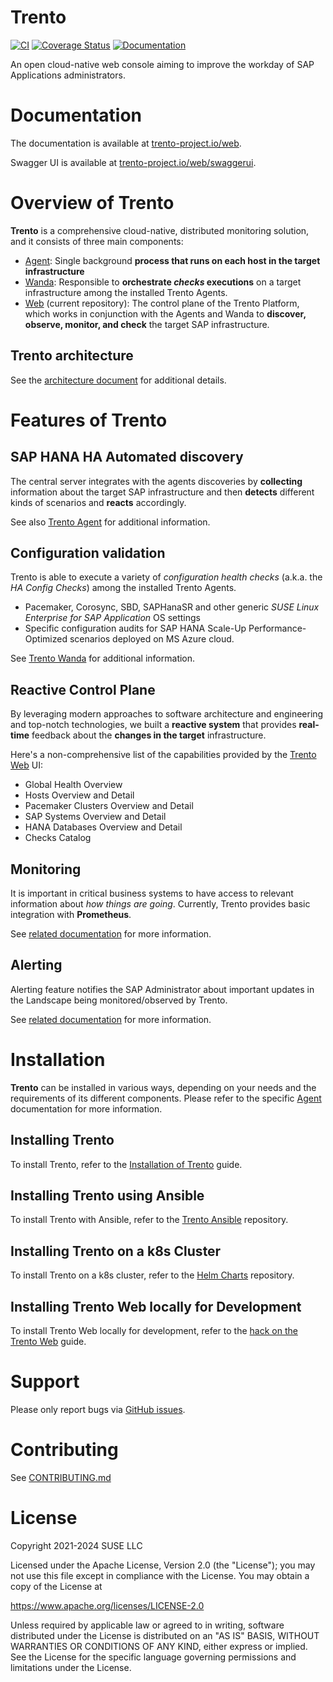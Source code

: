 # Trento

[![CI](https://github.com/trento-project/web/actions/workflows/ci.yaml/badge.svg)](https://github.com/trento-project/web/actions/workflows/ci.yaml)
[![Coverage Status](https://coveralls.io/repos/github/trento-project/web/badge.svg?branch=main)](https://coveralls.io/github/trento-project/web?branch=main)
[![Documentation](https://img.shields.io/badge/documentation-grey.svg)](https://trento-project.io/web/)

An open cloud-native web console aiming to improve the workday of SAP Applications administrators.

# Documentation

The documentation is available at [trento-project.io/web](https://trento-project.io/web/).

Swagger UI is available at [trento-project.io/web/swaggerui](https://trento-project.io/web/swaggerui).

# Overview of Trento

**Trento** is a comprehensive cloud-native, distributed monitoring solution, and it consists of three main components:

- [Agent](https://github.com/trento-project/agent): Single background **process that runs on each host in the target infrastructure**
- [Wanda](https://github.com/trento-project/wanda): Responsible to **orchestrate _checks_ executions** on a target infrastructure among the installed Trento Agents.
- [Web](https://github.com/trento-project/web) (current repository): The control plane of the Trento Platform, which works in conjunction with the Agents and Wanda to **discover, observe, monitor, and check** the target SAP infrastructure.

## Trento architecture

See the [architecture document](https://github.com/trento-project/docs/blob/main/guides/architecture/trento-architecture.md) for additional details.

# Features of Trento

## SAP HANA HA Automated discovery

The central server integrates with the agents discoveries by **collecting** information about the target SAP infrastructure and then **detects** different kinds of scenarios and **reacts** accordingly.

See also [Trento Agent](https://github.com/trento-project/agent) for additional information.

## Configuration validation

Trento is able to execute a variety of _configuration health checks_ (a.k.a. the _HA Config Checks_) among the installed Trento Agents.

- Pacemaker, Corosync, SBD, SAPHanaSR and other generic _SUSE Linux Enterprise for SAP Application_ OS settings
- Specific configuration audits for SAP HANA Scale-Up Performance-Optimized scenarios deployed on MS Azure cloud.

See [Trento Wanda](https://github.com/trento-project/wanda) for additional information.

## Reactive Control Plane

By leveraging modern approaches to software architecture and engineering and top-notch technologies, we built a **reactive system** that provides **real-time** feedback about the **changes in the target** infrastructure.

Here's a non-comprehensive list of the capabilities provided by the [Trento Web](https://github.com/trento-project/web) UI:

- Global Health Overview
- Hosts Overview and Detail
- Pacemaker Clusters Overview and Detail
- SAP Systems Overview and Detail
- HANA Databases Overview and Detail
- Checks Catalog

## Monitoring

It is important in critical business systems to have access to relevant information about _how things are going_.
Currently, Trento provides basic integration with **Prometheus**.

See [related documentation](./guides/monitoring/monitoring.md) for more information.

## Alerting

Alerting feature notifies the SAP Administrator about important updates in the Landscape being monitored/observed by Trento.

See [related documentation](./guides/alerting/alerting.md) for more information.

# Installation

**Trento** can be installed in various ways, depending on your needs and the requirements of its different components. Please refer to the specific [Agent](https://github.com/trento-project/agent) documentation for more information.

## Installing Trento

To install Trento, refer to the [Installation of Trento](https://github.com/trento-project/docs/blob/main/guides/manual-installation.md) guide.

## Installing Trento using Ansible

To install Trento with Ansible, refer to the [Trento Ansible](https://github.com/trento-project/ansible) repository.

## Installing Trento on a k8s Cluster

To install Trento on a k8s cluster, refer to the [Helm Charts](https://github.com/trento-project/helm-charts) repository.

## Installing Trento Web locally for Development

To install Trento Web locally for development, refer to the [hack on the Trento Web](./guides/development/hack_on_the_trento.md) guide.

# Support

Please only report bugs via [GitHub issues](https://github.com/trento-project/web/issues).

# Contributing

See [CONTRIBUTING.md](CONTRIBUTING.md)

# License

Copyright 2021-2024 SUSE LLC

Licensed under the Apache License, Version 2.0 (the "License"); you may not use
this file except in compliance with the License. You may obtain a copy of the
License at

https://www.apache.org/licenses/LICENSE-2.0

Unless required by applicable law or agreed to in writing, software distributed
under the License is distributed on an "AS IS" BASIS, WITHOUT WARRANTIES OR
CONDITIONS OF ANY KIND, either express or implied. See the License for the
specific language governing permissions and limitations under the License.
